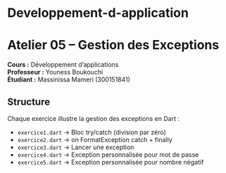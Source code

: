 # Developpement-d-application
# Atelier 05 – Gestion des Exceptions
**Cours :** Développement d’applications  
**Professeur :** Youness Boukouchi  
**Étudiant :** Massinissa Mameri (300151841)

## Structure
Chaque exercice illustre la gestion des exceptions en Dart :
- `exercice1.dart` → Bloc try/catch (division par zéro)
- `exercice2.dart` → on FormatException catch + finally
- `exercice3.dart` → Lancer une exception
- `exercice4.dart` → Exception personnalisée pour mot de passe
- `exercice5.dart` → Exception personnalisée pour nombre négatif
